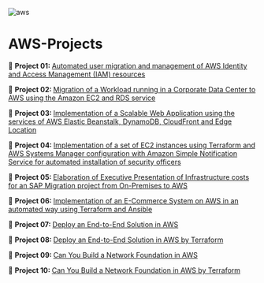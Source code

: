 <img src="https://www.vectorlogo.zone/logos/amazon/amazon-ar21.svg" alt="aws"/> <p> 
# AWS-Projects
<p>
🔶 <b> Project 01: </b> <a target="_blank" href="https://medium.com/@girobh/automated-user-migration-and-management-of-aws-identity-and-access-management-iam-resources-924e849555ea" target="_blank" rel="noopener noreferrer"> Automated user migration and management of AWS Identity and Access Management (IAM) resources </a> <p>
🔶 <b> Project 02: </b> <a target="_blank" href="https://medium.com/@girobh/migration-of-a-workload-running-in-a-corporate-data-center-to-aws-using-the-amazon-ec2-and-rds-3f68ffa07af3" target="_blank" rel="noopener noreferrer"> Migration of a Workload running in a Corporate Data Center to AWS using the Amazon EC2 and RDS service </a> <p>
🔶 <b> Project 03: </b> <a target="_blank" href="https://medium.com/@girobh/implementation-of-a-scalable-web-application-using-the-services-of-aws-elastic-beanstalk-dynamodb-24853af8fbe6" target="_blank" rel="noopener noreferrer"> Implementation of a Scalable Web Application using the services of AWS Elastic Beanstalk, DynamoDB, CloudFront and Edge Location </a> <p>
🔶 <b> Project 04: </b> <a target="_blank" href="https://medium.com/@girobh/implementation-of-a-set-of-ec2-instances-using-terraform-and-aws-systems-manager-configuration-with-d2d709cd609d" target="_blank" rel="noopener noreferrer"> Implementation of a set of EC2 instances using Terraform and AWS Systems Manager configuration with Amazon Simple Notification Service for automated installation of security officers </a> <p>
🔶 <b> Project 05: </b> <a target="_blank" target="_blank" href="https://medium.com/@girobh/elaboration-of-executive-presentation-of-infrastructure-costs-for-an-sap-migration-project-from-e702e6dacc7d" target="_blank" rel="noopener noreferrer"> Elaboration of Executive Presentation of Infrastructure costs for an SAP Migration project from On-Premises to AWS </a> <p>
🔶 <b> Project 06: </b> <a href="https://medium.com/@girobh/implementation-of-an-e-commerce-system-on-aws-in-an-automated-way-using-terraform-and-ansible-67d2a8191acd" target="_blank" rel="noopener noreferrer"> Implementation of an E-Commerce System on AWS in an automated way using Terraform and Ansible </a> <p>
🔶 <b> Project 07: </b> <a target="_blank" href="https://medium.com/@girobh/deploy-an-end-to-end-solution-in-aws-5bd924b59c2c" target="_blank" rel="noopener noreferrer"> Deploy an End-to-End Solution in AWS </a> <p>
🔶 <b> Project 08: </b> <a target="_blank" href="https://medium.com/@girobh/deploy-an-end-to-end-solution-in-aws-by-terraform-6578241b98e5" target="_blank" rel="noopener noreferrer"> Deploy an End-to-End Solution in AWS by Terraform </a> <p>
🔶 <b> Project 09: </b> <a target="_blank" href="https://medium.com/@girobh/can-you-build-a-network-foundation-in-aws-57800c6c496a" target="_blank" rel="noopener noreferrer"> Can You Build a Network Foundation in AWS </a> <p>
🔶 <b> Project 10: </b> <a target="_blank" href="https://medium.com/@girobh/can-you-build-a-network-foundation-in-aws-by-terraform-efde1601f312" target="_blank" rel="noopener noreferrer"> Can You Build a Network Foundation in AWS by Terraform </a> <p>
